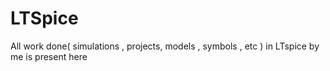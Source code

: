 # LTSpice
All work done( simulations , projects, models , symbols , etc ) in LTspice by me is present here
